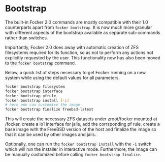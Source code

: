 # Bootstrap

The built-in Focker 2.0 commands are mostly compatible with their 1.0 counterparts apart from `focker bootstrap`. It is now much more granular with different aspects of the bootstrap available as separate sub-commands rather than switches.

Importantly, Focker 2.0 does away with automatic creation of ZFS filesystems required for its function, so as not to perform any actions not explicitly requested by the user. This functionality now has also been moved to the `focker bootstrap` command.

Below, a quick list of steps necessary to get Focker running on a new system while using the default values for all parameters.

```sh
focker bootstrap filesystem
focker bootstrap interface
focker bootstrap pfrule
focker bootstrap install [-i]
# here one can customise the image
focker bootstrap finalize freebsd-latest
```

This will create the necessary ZFS datasets under zroot/focker mounted at /focker, create a lo1 interface for jails, add the corrsponding pf rule, create a base image with the FreeBSD version of the host and finalize the image so that it can be used by other images and jails.

Optionally, one can run the `focker bootstrap install` with the `-i` switch which will run the installer in interactive mode. Furthermore, the image can be manually customized before calling `focker bootstrap finalize`.
